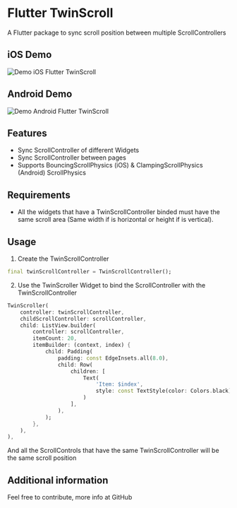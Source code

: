 # Flutter TwinScroll

A Flutter package to sync scroll position between multiple ScrollControllers

## iOS Demo

![Demo iOS Flutter TwinScroll](https://media.giphy.com/media/HwYyNDvffzzd8Efs8A/giphy.gif)

## Android Demo

![Demo Android Flutter TwinScroll](https://media.giphy.com/media/HfGo8GVX4GzNCH7Isj/giphy.gif)

## Features

- Sync ScrollController of different Widgets
- Sync ScrollController between pages
- Supports BouncingScrollPhysics (iOS) & ClampingScrollPhysics (Android) ScrollPhysics

## Requirements

- All the widgets that have a TwinScrollController binded must have the same scroll area (Same width if is horizontal or height if is vertical).

## Usage

1. Create the TwinScrollController

```dart
final twinScrollController = TwinScrollController();
```

2. Use the TwinScroller Widget to bind the ScrollController with the TwinScrollController

```dart
TwinScroller(
    controller: twinScrollController,
    childScrollController: scrollController,
    child: ListView.builder(
        controller: scrollController,
        itemCount: 20,
        itemBuilder: (context, index) {
            child: Padding(
                padding: const EdgeInsets.all(8.0),
                child: Row(
                    children: [
                        Text(
                            'Item: $index',
                            style: const TextStyle(color: Colors.black),
                        )
                    ],
                ),
            );
        },
    ),
),
```

And all the ScrollControls that have the same TwinScrollController will be the same scroll position

## Additional information

Feel free to contribute, more info at GitHub